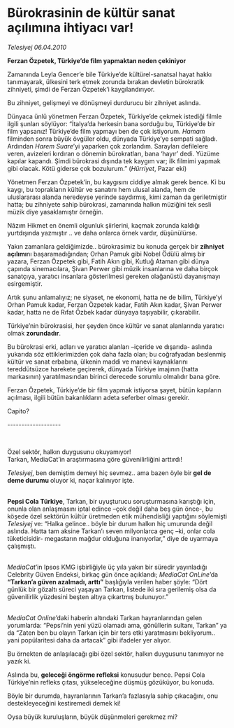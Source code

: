 # Bürokrasinin de kültür sanat açılımına ihtiyacı var!

*Telesiyej 06.04.2010*

<div class="yazi"><p><b>Ferzan Özpetek, Türkiye’de film yapmaktan neden çekiniyor</b></p>
<p>Zamanında Leyla Gencer’e bile Türkiye’de kültürel-sanatsal hayat hakkı tanımayarak, ülkesini terk etmek zorunda bırakan devletin bürokratik zihniyeti, şimdi de Ferzan Özpetek’i kaygılandırıyor.</p>
<p>Bu zihniyet, gelişmeyi ve dönüşmeyi durdurucu bir zihniyet aslında.</p>
<p>Dünyaca ünlü yönetmen Ferzan Özpetek, Türkiye’de çekmek istediği filmle ilgili şunları söylüyor: “İtalya’da herkesin bana sorduğu bu, Türkiye’de bir film yapsanız! Türkiye’de film yapmayı ben de çok istiyorum. <i>Hamam</i> filminden sonra büyük övgüler oldu, dünyada Türkiye’ye sempati sağladı. Ardından <i>Harem Suare</i>’yi yaparken çok zorlandım. Sarayları defilelere veren, avizeleri kırdıran o dönemin bürokratları, bana ‘hayır’ dedi. Yüzüme kapılar kapandı. Şimdi bürokrasi dışında tek kaygım var; ilk filmimi yapmak gibi olacak. Kötü giderse çok bozulurum.” (<i>Hürriyet</i>, Pazar eki)</p>
<p>Yönetmen Ferzan Özpetek’in, bu kaygısını ciddiye almak gerek bence. Ki bu kaygı, bu toprakların kültür ve sanatını hem ulusal alanda, hem de uluslararası alanda neredeyse yerinde saydırmış, kimi zaman da geriletmiştir hatta; bu zihniyete sahip bürokrasi, zamanında halkın müziğini tek sesli müzik diye yasaklamıştır örneğin. </p>
<p>Nâzım Hikmet en önemli olgunluk şiirlerini, kaçmak zorunda kaldığı yurtdışında yazmıştır .. ve daha onlarca örnek vardır, düşünülürse.</p>
<p>Yakın zamanlara geldiğimizde.. bürokrasimiz bu konuda gerçek bir <b>zihniyet açılımı</b>nı başaramadığından; Orhan Pamuk gibi Nobel Ödülü almış bir yazara, Ferzan Özpetek gibi, Fatih Akın gibi, Kutluğ Ataman gibi dünya çapında sinemacılara, Şivan Perwer gibi müzik insanlarına ve daha birçok sanatçıya, yaratıcı insanlara gösterilmesi gereken olağanüstü dayanışmayı esirgemiştir.</p>
<p>Artık şunu anlamalıyız; ne siyaset, ne ekonomi, hatta ne de bilim, Türkiye’yi Orhan Pamuk kadar, Ferzan Özpetek kadar, Fatih Akın kadar, Şivan Perwer kadar, hatta ne de Rıfat Özbek kadar dünyaya taşıyabilir, çıkarabilir. </p>
<p>Türkiye’nin bürokrasisi, her şeyden önce kültür ve sanat alanlarında yaratıcı olmak <b>zorundadır</b>. </p>
<p>Bu bürokrasi erki, adları ve yaratıcı alanları –içeride ve dışarıda- aslında yukarıda söz ettiklerimizden çok daha fazla olan; bu coğrafyadan beslenmiş kültür ve sanat erbabına, ülkenin maddi ve manevi kaynaklarını tereddütsüzce harekete geçirerek, dünyada Türkiye imajının (hatta markasının) yaratılmasından birinci derecede sorumlu olmalıdır bana göre.</p>
<p>Ferzan Özpetek, Türkiye’de bir film yapmak istiyorsa şayet, bütün kapıların açılması, ilgili bütün bakanlıkların adeta seferber olması gerekir.</p>
<p>Capito?</p>
<p>-------------------</p>
<p><b> </b></p>
Özel sektör, halkın duygusunu okuyamıyor!
<br/>Tarkan, MediaCat’in araştırmasına göre güvenilirliğini arttırdı!<i></i>
<p><i>Telesiyej</i>, ben demiştim demeyi hiç sevmez.. ama bazen öyle bir<b> gel de deme durumu </b>oluyor ki, naçar kalınıyor işte. </p>
<p><b><br/>Pepsi Cola Türkiye</b>, Tarkan, bir uyuşturucu soruşturmasına karıştığı için, onunla olan anlaşmasını iptal edince –çok değil daha beş gün önce-, bu köşede özel sektörün kültür üretmeden etik mühendisliği yaptığını söylemişti <i>Telesiyej</i> ve: “Halka gelince.. böyle bir durum halkın hiç umurunda değil aslında. Hatta tam aksine Tarkan’ı seven milyonlarca genç –ki, onlar cola tüketicisidir- megastarın mağdur olduğuna inanıyorlar,” diye de uyarmaya çalışmıştı.</p>
<p><i><br/>MediaCat</i>’in Ipsos KMG işbirliğiyle üç yıla yakın bir süredir yayınladığı Celebrity Güven Endeksi, birkaç gün önce açıklandı; <i>MediaCat OnLine</i>’da <b>“Tarkan’a güven azalmadı, arttı”</b> başlığıyla verilen haber şöyle: “Dört günlük bir gözaltı süreci yaşayan Tarkan, listede iki sıra gerilemiş olsa da güvenilirlik yüzdesini beşten altıya çıkartmış bulunuyor.” </p>
<p><i><br/>MediaCat Online</i>’daki haberin altındaki Tarkan hayranlarından gelen yorumlarda: “Pepsi’nin yeni yüzü olamadı ama, gönüllerin sultanı, Tarkan” ya da “Zaten ben bu olayın Tarkan için bir ters etki yaratmasını bekliyorum.. yani popülaritesi daha da artacak” gibi ifadeler yer alıyor.</p>
<p>Bu örnekten de anlaşılacağı gibi özel sektör, halkın duygusunu tanımıyor ne yazık ki.</p>
<p>Aslında bu, <b>geleceği öngörme refleksi</b> konusudur bence. Pepsi Cola Türkiye’nin refleks çıtası, yükseleceğine düşmüş gözüküyor, bu konuda.</p>
<p>Böyle bir durumda, hayranlarının Tarkan’a fazlasıyla sahip çıkacağını, onu destekleyeceğini kestiremedi demek ki!</p>
<p>Oysa büyük kuruluşların, büyük düşünmeleri gerekmez mi?</p></div>
